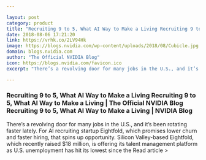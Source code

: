 ```yaml
---

layout: post
category: product
title: "Recruiting 9 to 5, What AI Way to Make a Living Recruiting 9 to 5, What AI Way to Make a Living"
date: 2018-08-06 17:21:20
link: https://vrhk.co/2LV94Hk
image: https://blogs.nvidia.com/wp-content/uploads/2018/08/Cubicle.jpg
domain: blogs.nvidia.com
author: "The Official NVIDIA Blog"
icon: https://blogs.nvidia.com/favicon.ico
excerpt: "There’s a revolving door for many jobs in the U.S., and it’s been rotating faster lately. For AI recruiting startup Eightfold, which promises lower churn and faster hiring, that spins up opportunity. Silicon Valley-based Eightfold, which recently raised $18 million, is offering its talent management platform as U.S. unemployment has hit its lowest since the Read article &gt;"

---
```


### Recruiting 9 to 5, What AI Way to Make a Living Recruiting 9 to 5, What AI Way to Make a Living | The Official NVIDIA Blog Recruiting 9 to 5, What AI Way to Make a Living | NVIDIA Blog

There’s a revolving door for many jobs in the U.S., and it’s been rotating faster lately. For AI recruiting startup Eightfold, which promises lower churn and faster hiring, that spins up opportunity. Silicon Valley-based Eightfold, which recently raised $18 million, is offering its talent management platform as U.S. unemployment has hit its lowest since the Read article &gt;